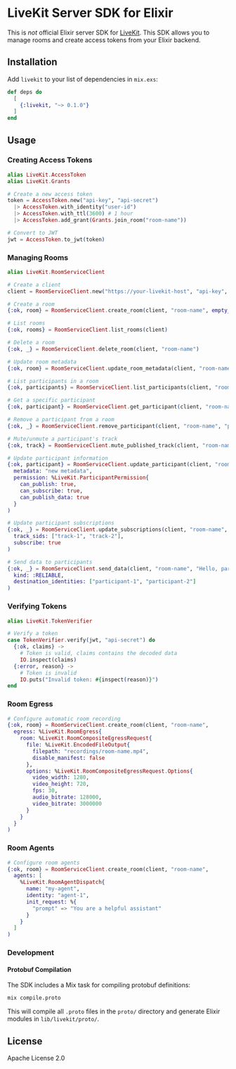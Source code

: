 # LiveKit Server SDK for Elixir

This is *not* official Elixir server SDK for [LiveKit](https://livekit.io). This SDK allows you to manage rooms and create access tokens from your Elixir backend.

## Installation

Add `livekit` to your list of dependencies in `mix.exs`:

```elixir
def deps do
  [
    {:livekit, "~> 0.1.0"}
  ]
end
```

## Usage

### Creating Access Tokens

```elixir
alias LiveKit.AccessToken
alias LiveKit.Grants

# Create a new access token
token = AccessToken.new("api-key", "api-secret")
  |> AccessToken.with_identity("user-id")
  |> AccessToken.with_ttl(3600) # 1 hour
  |> AccessToken.add_grant(Grants.join_room("room-name"))

# Convert to JWT
jwt = AccessToken.to_jwt(token)
```

### Managing Rooms

```elixir
alias LiveKit.RoomServiceClient

# Create a client
client = RoomServiceClient.new("https://your-livekit-host", "api-key", "api-secret")

# Create a room
{:ok, room} = RoomServiceClient.create_room(client, "room-name", empty_timeout: 300)

# List rooms
{:ok, rooms} = RoomServiceClient.list_rooms(client)

# Delete a room
{:ok, _} = RoomServiceClient.delete_room(client, "room-name")

# Update room metadata
{:ok, room} = RoomServiceClient.update_room_metadata(client, "room-name", "new metadata")

# List participants in a room
{:ok, participants} = RoomServiceClient.list_participants(client, "room-name")

# Get a specific participant
{:ok, participant} = RoomServiceClient.get_participant(client, "room-name", "participant-identity")

# Remove a participant from a room
{:ok, _} = RoomServiceClient.remove_participant(client, "room-name", "participant-identity")

# Mute/unmute a participant's track
{:ok, track} = RoomServiceClient.mute_published_track(client, "room-name", "participant-identity", "track-sid", true)

# Update participant information
{:ok, participant} = RoomServiceClient.update_participant(client, "room-name", "participant-identity",
  metadata: "new metadata",
  permission: %LiveKit.ParticipantPermission{
    can_publish: true,
    can_subscribe: true,
    can_publish_data: true
  }
)

# Update participant subscriptions
{:ok, _} = RoomServiceClient.update_subscriptions(client, "room-name", "participant-identity",
  track_sids: ["track-1", "track-2"],
  subscribe: true
)

# Send data to participants
{:ok, _} = RoomServiceClient.send_data(client, "room-name", "Hello, participants!",
  kind: :RELIABLE,
  destination_identities: ["participant-1", "participant-2"]
)
```

### Verifying Tokens

```elixir
alias LiveKit.TokenVerifier

# Verify a token
case TokenVerifier.verify(jwt, "api-secret") do
  {:ok, claims} ->
    # Token is valid, claims contains the decoded data
    IO.inspect(claims)
  {:error, reason} ->
    # Token is invalid
    IO.puts("Invalid token: #{inspect(reason)}")
end
```

### Room Egress

```elixir
# Configure automatic room recording
{:ok, room} = RoomServiceClient.create_room(client, "room-name",
  egress: %LiveKit.RoomEgress{
    room: %LiveKit.RoomCompositeEgressRequest{
      file: %LiveKit.EncodedFileOutput{
        filepath: "recordings/room-name.mp4",
        disable_manifest: false
      },
      options: %LiveKit.RoomCompositeEgressRequest.Options{
        video_width: 1280,
        video_height: 720,
        fps: 30,
        audio_bitrate: 128000,
        video_bitrate: 3000000
      }
    }
  }
)
```

### Room Agents

```elixir
# Configure room agents
{:ok, room} = RoomServiceClient.create_room(client, "room-name",
  agents: [
    %LiveKit.RoomAgentDispatch{
      name: "my-agent",
      identity: "agent-1",
      init_request: %{
        "prompt" => "You are a helpful assistant"
      }
    }
  ]
)
```

### Development

#### Protobuf Compilation

The SDK includes a Mix task for compiling protobuf definitions:

```bash
mix compile.proto
```

This will compile all `.proto` files in the `proto/` directory and generate Elixir modules in `lib/livekit/proto/`.

## License

Apache License 2.0
